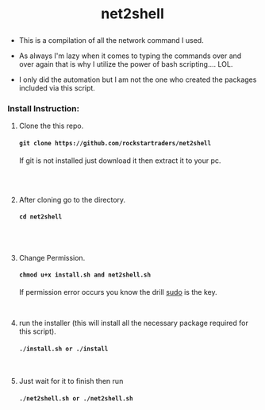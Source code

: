 <h1><p align="center">
net2shell 
</p></h1>


- This is a compilation of all the network command I used.

- As always I'm lazy when it comes to typing the commands over and over again that is why I utilize the power of bash scripting.... LOL.

- I only did the automation but I am not the one who created the packages included via this script.


 ### Install Instruction: 

1. Clone the this repo. 
    #### `git clone https://github.com/rockstartraders/net2shell`

   If git is not installed just download it then extract it to your pc.
<br>
<br>
 
 2. After cloning go to the directory.

      #### `cd net2shell`

<br>
<br>

   3. Change Permission.

      #### `chmod u+x install.sh and net2shell.sh`
         If permission error occurs you know the drill  [sudo](https://en.wikipedia.org/wiki/Sudo) is the key.

<br>

   4. run the installer (this will install all the necessary package required for this script). 

      #### `./install.sh or ./install`
        
<br> 

5. Just wait for it to finish then run 
      #### `./net2shell.sh or ./net2shell.sh`


